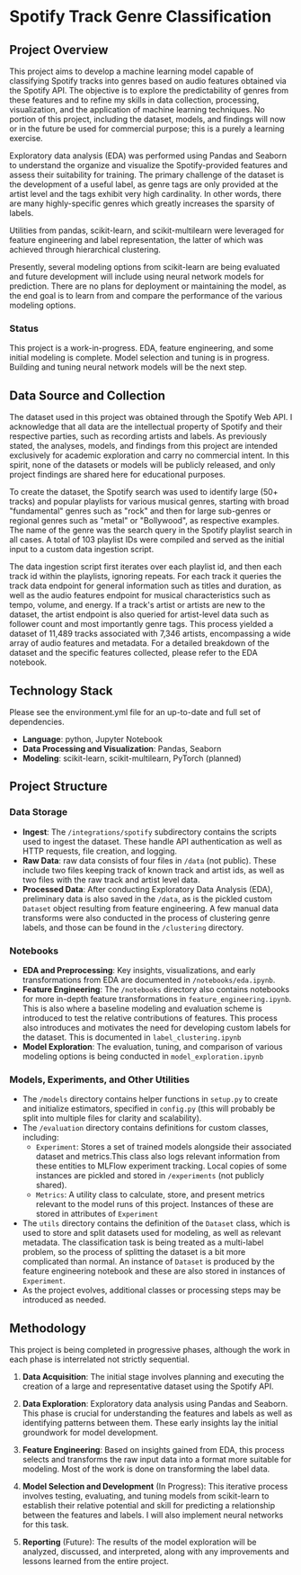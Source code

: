 # Spotify Track Genre Classification

## Project Overview
This project aims to develop a machine learning model capable of classifying Spotify tracks into genres based on audio features obtained via the Spotify API. The objective is to explore the predictability of genres from these features and to refine my skills in data collection, processing, visualization, and the application of machine learning techniques. No portion of this project, including the dataset, models, and findings will now or in the future be used for commercial purpose; this is a purely a learning exercise.

Exploratory data analysis (EDA) was performed using Pandas and Seaborn to understand the organize and visualize the Spotify-provided features and assess their suitability for training. The primary challenge of the dataset is the development of a useful label, as genre tags are only provided at the artist level and the tags exhibit very high cardinality. In other words, there are many highly-specific genres which greatly increases the sparsity of labels.

Utilities from pandas, scikit-learn, and scikit-multilearn were leveraged for feature engineering and label representation, the latter of which was achieved through hierarchical clustering.

Presently, several modeling options from scikit-learn are being evaluated and future development will include using neural network models for prediction. There are no plans for deployment or maintaining the model, as the end goal is to learn from and compare the performance of the various modeling options.

### Status
This project is a work-in-progress. EDA, feature engineering, and some initial modeling is complete. Model selection and tuning is in progress. Building and tuning neural network models will be the next step.

## Data Source and Collection
The dataset used in this project was obtained through the Spotify Web API. I acknowledge that all data are the intellectual property of Spotify and their respective parties, such as recording artists and labels. As previously stated, the analyses, models, and findings from this project are intended exclusively for academic exploration and carry no commercial intent. In this spirit, none of the datasets or models will be publicly released, and only project findings are shared here for educational purposes.

To create the dataset, the Spotify search was used to identify large (50+ tracks) and popular playlists for various musical genres, starting with broad "fundamental" genres such as "rock" and then for large sub-genres or regional genres such as "metal" or "Bollywood", as respective examples. The name of the genre was the search query in the Spotify playlist search in all cases. A total of 103 playlist IDs were compiled and served as the initial input to a custom data ingestion script.

The data ingestion script first iterates over each playlist id, and then each track id within the playlists, ignoring repeats. For each track it queries the track data endpoint for general information such as titles and duration, as well as the audio features endpoint for musical characteristics such as tempo, volume, and energy. If a track's artist or artists are new to the dataset, the artist endpoint is also queried for artist-level data such as follower count and most importantly genre tags. This process yielded a dataset of 11,489 tracks associated with 7,346 artists, encompassing a wide array of audio features and metadata. For a detailed breakdown of the dataset and the specific features collected, please refer to the EDA notebook.

## Technology Stack
Please see the environment.yml file for an up-to-date and full set of dependencies.
- **Language**: python, Jupyter Notebook
- **Data Processing and Visualization**: Pandas, Seaborn
- **Modeling**: scikit-learn, scikit-multilearn, PyTorch (planned)

## Project Structure

### Data Storage
- **Ingest**: The `/integrations/spotify` subdirectory contains the scripts used to ingest the dataset. These handle API authentication as well as HTTP requests, file creation, and logging. 
- **Raw Data**: raw data consists of four files in `/data` (not public). These include two files keeping track of known track and artist ids, as well as two files with the raw track and artist level data.
- **Processed Data**: After conducting Exploratory Data Analysis (EDA), preliminary data is also saved in the `/data`, as is the pickled custom `Dataset` object resulting from feature engineering. A few manual data transforms were also conducted in the process of clustering genre labels, and those can be found in the `/clustering` directory.

### Notebooks
- **EDA and Preprocessing**: Key insights, visualizations, and early transformations from EDA are documented in `/notebooks/eda.ipynb`.
- **Feature Engineering**: The `/notebooks` directory also contains notebooks for more in-depth feature transformations in `feature_engineering.ipynb`. This is also where a baseline modeling and evaluation scheme is introduced to test the relative contributions of features. This process also introduces and motivates the need for developing custom labels for the dataset. This is documented in `label_clustering.ipynb`
- **Model Exploration**: The evaluation, tuning, and comparison of various modeling options is being conducted in `model_exploration.ipynb`

### Models, Experiments, and Other Utilities
- The `/models` directory contains helper functions in `setup.py` to create and initialize estimators, specified in `config.py` (this will probably be split into multiple files for clarity and scalability).
- The `/evaluation` directory contains definitions for custom classes, including: 
  - `Experiment`: Stores a set of trained models alongside their associated dataset and metrics.This class also logs relevant information from these entities to MLFlow experiment tracking. Local copies of some instances are pickled and stored in `/experiments` (not publicly shared).
  - `Metrics`: A utility class to calculate, store, and present metrics relevant to the model runs of this project. Instances of these are stored in attributes of `Experiment`
- The `utils` directory contains the definition of the `Dataset` class, which is used to store and split datasets used for modeling, as well as relevant metadata. The classification task is being treated as a multi-label problem, so the process of splitting the dataset is a bit more complicated than normal. An instance of `Dataset` is produced by the feature engineering notebook and these are also stored in instances of `Experiment`. 
- As the project evolves, additional classes or processing steps may be introduced as needed.

## Methodology

This project is being completed in progressive phases, although the work in each phase is interrelated not strictly sequential.

1. **Data Acquisition**: The initial stage involves planning and executing the creation of a large and representative dataset using the Spotify API.

2. **Data Exploration**: Exploratory data analysis using Pandas and Seaborn. This phase is crucial for understanding the features and labels as well as identifying patterns between them. These early insights lay the initial groundwork for model development.

3. **Feature Engineering**: Based on insights gained from EDA, this process selects and transforms the raw input data into a format more suitable for modeling. Most of the work is done on transforming the label data.

4. **Model Selection and Development** (In Progress): This iterative process involves testing, evaluating, and tuning models from scikit-learn to establish their relative potential and skill for predicting a relationship between the features and labels. I will also implement neural networks for this task.

5. **Reporting** (Future): The results of the model exploration will be analyzed, discussed, and interpreted, along with any improvements and lessons learned from the entire project.


